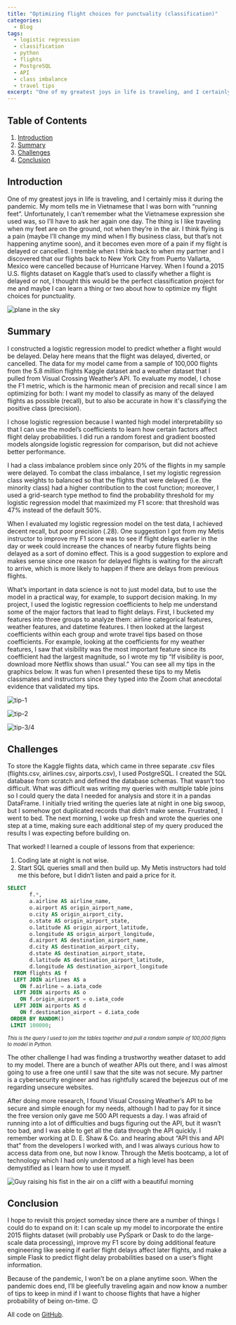 ```yaml
---
title: "Optimizing flight choices for punctuality (classification)"
categories:
  - Blog
tags:
  - logistic regression
  - classification
  - python
  - flights
  - PostgreSQL
  - API
  - class imbalance
  - travel tips
excerpt: "One of my greatest joys in life is traveling, and I certainly miss it during the pandemic."
---
```

## Table of Contents
1. [Introduction](#introduction)
2. [Summary](#summary)
3. [Challenges](#challenges)
4. [Conclusion](#conclusion)

## Introduction
One of my greatest joys in life is traveling, and I certainly miss it during the pandemic. My mom tells me in Vietnamese that I was born with “running feet”. Unfortunately, I can’t remember what the Vietnamese expression she used was, so I’ll have to ask her again one day. The thing is I like traveling when my feet are on the ground, not when they’re in the air. I think flying is a pain (maybe I’ll change my mind when I fly business class, but that’s not happening anytime soon), and it becomes even more of a pain if my flight is delayed or cancelled. I tremble when I think back to when my partner and I discovered that our flights back to New York City from Puerto Vallarta, Mexico were cancelled because of Hurricane Harvey. When I found a 2015 U.S. flights dataset on Kaggle that’s used to classify whether a flight is delayed or not, I thought this would be the perfect classification project for me and maybe I can learn a thing or two about how to optimize my flight choices for punctuality.

![plane in the sky](https://images.unsplash.com/photo-1547382806-7c4a0346ee4f?ixlib=rb-1.2.1&ixid=eyJhcHBfaWQiOjEyMDd9&auto=format&fit=crop&w=1500&q=80)

## Summary
I constructed a logistic regression model to predict whether a flight would be delayed. Delay here means that the flight was delayed, diverted, or cancelled. The data for my model came from a sample of 100,000 flights from the 5.8 million flights Kaggle dataset and a weather dataset that I pulled from Visual Crossing Weather’s API.  To evaluate my model, I chose the F1 metric, which is the harmonic mean of precision and recall since I am optimizing for both: I want my model to classify as many of the delayed flights as possible (recall), but to also be accurate in how it's classifying the positive class (precision).

I chose logistic regression because I wanted high model interpretability so that I can use the model’s coefficients to learn how certain factors affect flight delay probabilities. I did run a random forest and gradient boosted models alongside logistic regression for comparison, but did not achieve better performance.

I had a class imbalance problem since only 20% of the flights in my sample were delayed. To combat the class imbalance, I set my logistic regression class weights to balanced so that the flights that were delayed (i.e. the minority class) had a higher contribution to the cost function; moreover, I used a grid-search type method to find the probability threshold for my logistic regression model that maximized my F1 score: that threshold was 47% instead of the default 50%.

When I evaluated my logistic regression model on the test data, I achieved decent recall, but poor precision (.28). One suggestion I got from my Metis instructor to improve my F1 score was to see if flight delays earlier in the day or week could increase the chances of nearby future flights being delayed as a sort of domino effect. This is a good suggestion to explore and makes sense since one reason for delayed flights is waiting for the aircraft to arrive, which is more likely to happen if there are delays from previous flights.

What’s important in data science is not to just model data, but to use the model in a practical way, for example, to support decision making. In my project, I used the logistic regression coefficients to help me understand some of the major factors that lead to flight delays. First, I bucketed my features into three groups to analyze them: airline categorical features, weather features, and datetime features. I then looked at the largest coefficients within each group and wrote travel tips based on those coefficients. For example, looking at the coefficients for my weather features, I saw that visibility was the most important feature since its coefficient had the largest magnitude, so I wrote my tip “If visibility is poor, download more Netflix shows than usual.” You can see all my tips in the graphics below. It was fun when I presented these tips to my Metis classmates and instructors since they typed into the Zoom chat anecdotal evidence that validated my tips.

![tip-1](https://user-images.githubusercontent.com/62628676/93727297-90b31180-fb88-11ea-890d-13b7356c9d17.png)

![tip-2](https://user-images.githubusercontent.com/62628676/97218602-46ccd500-179f-11eb-8e5d-6e1b0d766298.png)

![tip-3/4](https://user-images.githubusercontent.com/62628676/97218657-56e4b480-179f-11eb-8c61-24ed09370a91.png)

## Challenges
To store the Kaggle flights data, which came in three separate .csv files (flights.csv, airlines.csv, airports.csv), I used PostgreSQL. I created the SQL database from scratch and defined the database schemas. That wasn’t too difficult. What was difficult was writing my queries with multiple table joins so I could query the data I needed for analysis and store it in a pandas DataFrame. I initially tried writing the queries late at night in one big swoop, but I somehow got duplicated records that didn’t make sense. Frustrated, I went to bed. The next morning, I woke up fresh and wrote the queries one step at a time, making sure each additional step of my query produced the results I was expecting before building on.

That worked! I learned a couple of lessons from that experience:

1. Coding late at night is not wise.
2. Start SQL queries small and then build up. My Metis instructors had told me this before, but I didn’t listen and paid a price for it.

```sql
SELECT
       f.*,
       a.airline AS airline_name,
       o.airport AS origin_airport_name,
       o.city AS origin_airport_city,
       o.state AS origin_airport_state,
       o.latitude AS origin_airport_latitude,
       o.longitude AS origin_airport_longitude,
       d.airport AS destination_airport_name,
       d.city AS destination_airport_city,
       d.state AS destination_airport_state,
       d.latitude AS destination_airport_latitude,
       d.longitude AS destination_airport_longitude
  FROM flights AS f
  LEFT JOIN airlines AS a
    ON f.airline = a.iata_code
  LEFT JOIN airports AS o
    ON f.origin_airport = o.iata_code
  LEFT JOIN airports AS d
    ON f.destination_airport = d.iata_code
 ORDER BY RANDOM()
 LIMIT 100000;
```
<span style="font-size: .8em; font-style: italic; display: block;">This is the query I used to join the tables together and pull a random sample of 100,000 flights to model in Python.</span>

The other challenge I had was finding a trustworthy weather dataset to add to my model. There are a bunch of weather APIs out there, and I was almost going to use a free one until I saw that the site was not secure. My partner is a cybersecurity engineer and has rightfully scared the bejeezus out of me regarding unsecure websites.

After doing more research, I found Visual Crossing Weather’s API to be secure and simple enough for my needs, although I had to pay for it since the free version only gave me 500 API requests a day. I was afraid of running into a lot of difficulties and bugs figuring out the API, but it wasn’t too bad, and I was able to get all the data through the API quickly. I remember working at D. E. Shaw & Co. and hearing about “API this and API that” from the developers I worked with, and I was always curious how to access data from one, but now I know. Through the Metis bootcamp, a lot of technology which I had only understood at a high level has been demystified as I learn how to use it myself.

![Guy raising his fist in the air on a cliff with a beautiful morning](https://images.unsplash.com/photo-1519834785169-98be25ec3f84?ixlib=rb-1.2.1&ixid=eyJhcHBfaWQiOjEyMDd9&auto=format&fit=crop&w=800&q=80)

## Conclusion
I hope to revisit this project someday since there are a number of things I could do to expand on it: I can scale up my model to incorporate the entire 2015 flights dataset (will probably use PySpark or Dask to do the large-scale data processing), improve my F1 score by doing additional feature engineering like seeing if earlier flight delays affect later flights, and make a simple Flask to predict flight delay probabilities based on a user’s flight information.

Because of the pandemic, I won’t be on a plane anytime soon. When the pandemic does end, I’ll be gleefully traveling again and now know a number of tips to keep in mind if I want to choose flights that have a higher probability of being on-time. :wink:

All code on [GitHub](https://github.com/binh748/flight-classification).
